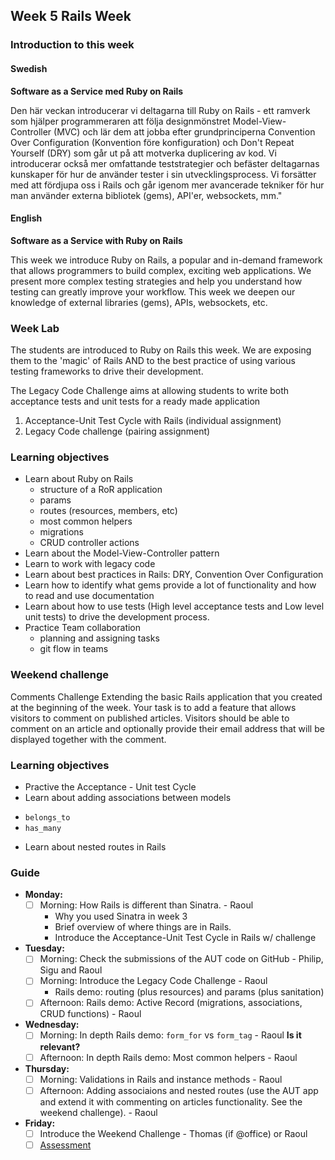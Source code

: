 ## Week 5 Rails Week
### Introduction to this week

#### Swedish
**Software as a Service med Ruby on Rails**

Den här veckan introducerar vi deltagarna till Ruby on Rails - ett ramverk som hjälper programmeraren att följa designmönstret Model-View-Controller (MVC) och lär dem att jobba efter grundprinciperna Convention Over Configuration (Konvention före konfiguration) och Don't Repeat Yourself (DRY) som går ut på att motverka duplicering av kod. Vi introducerar också mer omfattande teststrategier och befäster deltagarnas kunskaper för hur de använder tester i sin utvecklingsprocess. Vi forsätter med att fördjupa oss i Rails och går igenom mer avancerade tekniker för hur man använder externa bibliotek (gems), API'er, websockets, mm."

#### English
**Software as a Service with Ruby on Rails**

This week we introduce Ruby on Rails, a popular and in-demand framework that allows programmers to build complex, exciting web applications. We present more complex testing strategies and help you understand how testing can greatly improve your workflow. This week we deepen our knowledge of external libraries (gems), APIs, websockets, etc.

### Week Lab
The students are introduced to Ruby on Rails this week. We are exposing them to the 'magic' of Rails AND to the best practice of using various testing frameworks to drive their development.

The Legacy Code Challenge aims at allowing students to write both acceptance tests and unit tests for a ready made application
1. Acceptance-Unit Test Cycle with Rails (individual assignment)
2. Legacy Code challenge (pairing assignment)


### Learning objectives
* Learn about Ruby on Rails
  - structure of a RoR application
  - params
  - routes (resources, members, etc)
  - most common helpers
  - migrations
  - CRUD controller actions
* Learn about the Model-View-Controller pattern
* Learn to work with legacy code
* Learn about best practices in Rails: DRY, Convention Over Configuration
* Learn how to identify what gems provide a lot of functionality and how to read and use documentation
* Learn about how to use tests (High level acceptance tests and Low level unit tests) to drive the development process.
* Practice Team collaboration
  - planning and assigning tasks
  - git flow in teams

### Weekend challenge
Comments Challenge
Extending the basic Rails application that you created at the beginning  of the week. Your task is to add a feature that allows visitors to comment on published articles. Visitors should be able to comment on an article and optionally provide their email address that will be displayed together with the comment.

### Learning objectives
* Practive the Acceptance - Unit test Cycle
* Learn about adding associations between models
 - `belongs_to`
 - `has_many`
* Learn about nested routes in Rails


### Guide
- **Monday:**
  - [ ] Morning: How Rails is different than Sinatra. - Raoul
    - Why you used Sinatra in week 3
    - Brief overview of where things are in Rails.
    - Introduce the Acceptance-Unit Test Cycle in Rails w/ challenge
- **Tuesday:**
  - [ ] Morning: Check the submissions of the AUT code on GitHub - Philip, Sigu and Raoul
  - [ ] Morning: Introduce the Legacy Code Challenge - Raoul
    - Rails demo: routing (plus resources) and params (plus sanitation)
  - [ ] Afternoon: Rails demo: Active Record (migrations, associations, CRUD functions) - Raoul
- **Wednesday:**
  - [ ] Morning: In depth Rails demo: `form_for` vs `form_tag` - Raoul **Is it relevant?**
  - [ ] Afternoon: In depth Rails demo: Most common helpers - Raoul
- **Thursday:**
  - [ ] Morning: Validations in Rails and instance methods - Raoul
  - [ ] Afternoon: Adding associaions and nested routes (use the AUT app and extend it with commenting on articles functionality. See the weekend challenge). - Raoul
- **Friday:**
  - [ ] Introduce the Weekend Challenge - Thomas (if @office) or Raoul
  - [ ] [Assessment](https://github.com/CraftAcademy/coach-guides/blob/master/miscellaneous/assessments/week_5_assessment.md)
